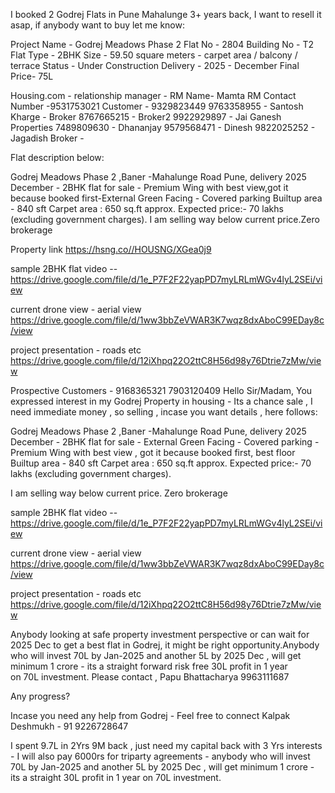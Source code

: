 I booked 2 Godrej Flats in Pune Mahalunge 3+ years back, I want to resell it asap, 
if anybody want to buy let me know:

Project Name - Godrej Meadows Phase 2
Flat No - 2804 
Building No - T2
Flat Type - 2BHK
Size - 59.50 square meters - carpet area / balcony / terrace
Status - Under Construction 
Delivery - 2025 - December
Final Price- 75L

Housing.com - relationship manager - 
RM Name- Mamta
RM Contact Number -9531753021
Customer - 9329823449
9763358955 - Santosh Kharge - Broker
8767665215 - Broker2
9922929897 - Jai Ganesh Properties
7489809630 - Dhananjay
9579568471 - Dinesh
9822025252 - Jagadish Broker -


Flat description below:

Godrej Meadows Phase 2 ,Baner -Mahalunge Road Pune, delivery 2025 December -
2BHK flat for sale - Premium Wing with best view,got it because booked first-External Green Facing - Covered parking 
Builtup area - 840 sft
Carpet area : 650 sq.ft approx. 
Expected price:- 70 lakhs (excluding government charges).
I am selling way below current price.Zero brokerage

Property link https://hsng.co//HOUSNG/XGea0j9 

sample 2BHK flat video --
https://drive.google.com/file/d/1e_P7F2F22yapPD7myLRLmWGv4lyL2SEi/view

current drone view - aerial view
https://drive.google.com/file/d/1ww3bbZeVWAR3K7wqz8dxAboC99EDay8c/view

project presentation - roads etc
https://drive.google.com/file/d/12iXhpq22O2ttC8H56d98y76Dtrie7zMw/view


Prospective Customers -
9168365321
7903120409
Hello Sir/Madam,
You expressed interest in my Godrej Property in housing - Its a chance sale , I need immediate money , so selling , incase you want details , here follows:

Godrej Meadows Phase 2 ,Baner -Mahalunge Road Pune, delivery 2025 December -
2BHK flat for sale - External Green Facing - Covered parking -Premium Wing with best view , got it because booked first, best floor
Builtup area - 840 sft
Carpet area : 650 sq.ft approx. 
Expected price:- 70 lakhs (excluding government charges).

I am selling way below current price. Zero brokerage

sample 2BHK flat video --
https://drive.google.com/file/d/1e_P7F2F22yapPD7myLRLmWGv4lyL2SEi/view

current drone view - aerial view
https://drive.google.com/file/d/1ww3bbZeVWAR3K7wqz8dxAboC99EDay8c/view

project presentation - roads etc
https://drive.google.com/file/d/12iXhpq22O2ttC8H56d98y76Dtrie7zMw/view 

Anybody looking at safe property investment perspective or can wait for 2025 Dec to get a best flat in Godrej, it might be right opportunity.Anybody who will invest 70L by Jan-2025 and another 5L by 2025 Dec , will get minimum 1 crore - its a straight forward risk free 30L profit in 1 year on 70L investment.
Please contact , Papu Bhattacharya 9963111687



Any progress? 

Incase you need any help from Godrej - Feel free to connect Kalpak Deshmukh - 91 9226728647

I spent 9.7L in 2Yrs 9M back , just need my capital back with 3 Yrs interests - I will also pay 6000rs for triparty agreements - anybody who will invest 70L by Jan-2025 and another 5L by 2025 Dec , will get minimum 1 crore - its a straight 30L profit in 1 year on 70L investment.


